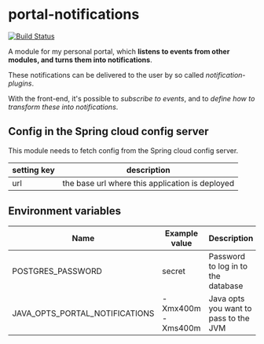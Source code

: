 # portal-notifications
[![Build Status](https://server.stijnhooft.be/jenkins/buildStatus/icon?job=portal-notifications/master)](https://server.stijnhooft.be/jenkins/job/portal-notifications/job/master/)

A module for my personal portal, which **listens to events from other modules, and turns them into notifications**.

These notifications can be delivered to the user by so called *notification-plugins*. 

With the front-end, it's possible to *subscribe to events*, and to *define how to transform these into notifications*.

## Config in the Spring cloud config server
This module needs to fetch config from the Spring cloud config server.

| setting key | description |
| ----------- | ----------------------------------------------- |
| url         | the base url where this application is deployed |

## Environment variables
| Name | Example value | Description | Required? |
| ---- | ------------- | ----------- | -------- |
| POSTGRES_PASSWORD | secret | Password to log in to the database | required
| JAVA_OPTS_PORTAL_NOTIFICATIONS | -Xmx400m -Xms400m | Java opts you want to pass to the JVM | optional
